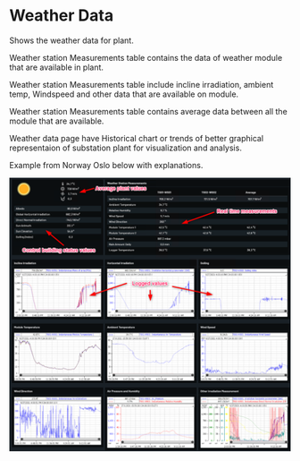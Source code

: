 # Weather Data

Shows the weather data for plant.

Weather station Measurements table contains the data of weather module that are available in plant.

Weather station Measurements table include incline irradiation, ambient temp, Windspeed and other data that are available on module.

Weather station Measurements table contains average data between all the module that are available.

Weather data page have Historical chart or trends of better graphical representaion of substation plant for visualization and analysis.

Example from Norway Oslo below with explanations.

![Weather data](../Images/weatherdata.png)